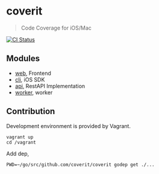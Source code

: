 # coverit

> Code Coverage for iOS/Mac

[![CI Status](http://img.shields.io/travis/coverit/coverit/master.svg?style=flat)](https://travis-ci.org/coverit/coverit)

## Modules

- [web](web), Frontend
- [cli](ios), iOS SDK
- [api](api), RestAPI Implementation
- [worker](worker), worker

## Contribution

Development environment is provided by Vagrant.

    vagrant up
    cd /vagrant

Add dep,

    PWD=~/go/src/github.com/coverit/coverit godep get ./...
